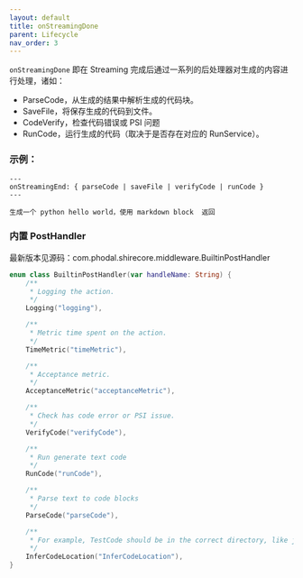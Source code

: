 ```yaml
---
layout: default
title: onStreamingDone
parent: Lifecycle
nav_order: 3
---
```


`onStreamingDone` 即在 Streaming 完成后通过一系列的后处理器对生成的内容进行处理，诸如：

- ParseCode，从生成的结果中解析生成的代码块。
- SaveFile，将保存生成的代码到文件。
- CodeVerify，检查代码错误或 PSI 问题
- RunCode，运行生成的代码（取决于是否存在对应的 RunService）。

### 示例：

```shire
---
onStreamingEnd: { parseCode | saveFile | verifyCode | runCode }
---

生成一个 python hello world，使用 markdown block  返回
```

### 内置 PostHandler

最新版本见源码：com.phodal.shirecore.middleware.BuiltinPostHandler

```kotlin
enum class BuiltinPostHandler(var handleName: String) {
    /**
     * Logging the action.
     */
    Logging("logging"),

    /**
     * Metric time spent on the action.
     */
    TimeMetric("timeMetric"),

    /**
     * Acceptance metric.
     */
    AcceptanceMetric("acceptanceMetric"),

    /**
     * Check has code error or PSI issue.
     */
    VerifyCode("verifyCode"),

    /**
     * Run generate text code
     */
    RunCode("runCode"),

    /**
     * Parse text to code blocks
     */
    ParseCode("parseCode"),

    /**
     * For example, TestCode should be in the correct directory, like java test should be in test directory.
     */
    InferCodeLocation("InferCodeLocation"),
}
```
